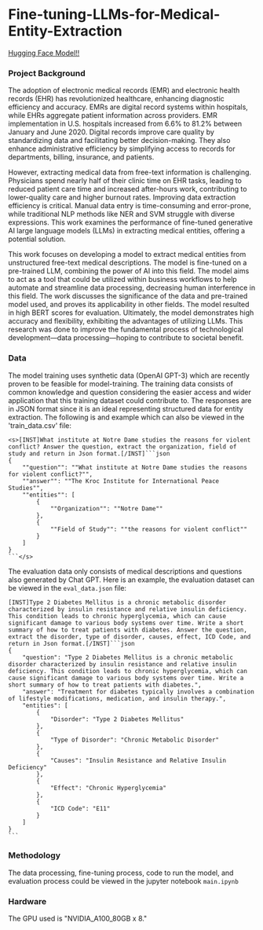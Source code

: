 # Fine-tuning-LLMs-for-Medical-Entity-Extraction
[Hugging Face Model!!](https://huggingface.co/Pennlaine/Mistral-7B-v02-Entity-Extraction)

### Project Background
The adoption of electronic medical records (EMR) and electronic health records (EHR) has revolutionized healthcare, enhancing diagnostic efficiency and accuracy. EMRs are digital record systems within hospitals, while EHRs aggregate patient information across providers. EMR implementation in U.S. hospitals increased from 6.6% to 81.2% between January and June 2020. Digital records improve care quality by standardizing data and facilitating better decision-making. They also enhance administrative efficiency by simplifying access to records for departments, billing, insurance, and patients.

However, extracting medical data from free-text information is challenging. Physicians spend nearly half of their clinic time on EHR tasks, leading to reduced patient care time and increased after-hours work, contributing to lower-quality care and higher burnout rates. Improving data extraction efficiency is critical. Manual data entry is time-consuming and error-prone, while traditional NLP methods like NER and SVM struggle with diverse expressions. This work examines the performance of fine-tuned generative AI large language models (LLMs) in extracting medical entities, offering a potential solution.

This work focuses on developing a model to extract medical entities from unstructured free-text medical descriptions. The model is fine-tuned on a pre-trained LLM, combining the power of AI into this field. The model aims to act as a tool that could be utilized within business workflows to help automate and streamline data processing, decreasing human interference in this field. The work discusses the significance of the data and pre-trained model used, and proves its applicability in other fields. The model resulted in high BERT scores for evaluation. Ultimately, the model demonstrates high accuracy and flexibility, exhibiting the advantages of utilizing LLMs. This research was done to improve the fundamental process of technological development—data processing—hoping to contribute to societal benefit.


### Data
The model training uses synthetic data (OpenAI GPT-3) which are recently proven to be feasible for model-training. 
The training data consists of common knowledge and question considering the easier access and wider application that this training dataset could contribute to. The responses are in JSON format since it is an ideal representing structured data for entity extraction. The following is and example which can also be viewed in the 'train_data.csv' file:

````
<s>[INST]What institute at Notre Dame studies the reasons for violent conflict? Answer the question, extract the organization, field of study and return in Json format.[/INST]```json
{
    ""question"": ""What institute at Notre Dame studies the reasons for violent conflict?"",
    ""answer"": ""The Kroc Institute for International Peace Studies"",
    ""entities"": [
        {
            ""Organization"": ""Notre Dame""
        },
        {
            ""Field of Study"": ""the reasons for violent conflict""
        }
    ]
}
```</s>
````



The evaluation data only consists of medical descriptions and questions also generated by Chat GPT. Here is an example, the evaluation dataset can be viewed in the `eval_data.json` file:

````
[INST]Type 2 Diabetes Mellitus is a chronic metabolic disorder characterized by insulin resistance and relative insulin deficiency. This condition leads to chronic hyperglycemia, which can cause significant damage to various body systems over time. Write a short summary of how to treat patients with diabetes. Answer the question, extract the disorder, type of disorder, causes, effect, ICD Code, and return in Json format.[/INST]```json
{
    "question": "Type 2 Diabetes Mellitus is a chronic metabolic disorder characterized by insulin resistance and relative insulin deficiency. This condition leads to chronic hyperglycemia, which can cause significant damage to various body systems over time. Write a short summary of how to treat patients with diabetes.",
    "answer": "Treatment for diabetes typically involves a combination of lifestyle modifications, medication, and insulin therapy.",
    "entities": [
        {
            "Disorder": "Type 2 Diabetes Mellitus"
        },
        {
            "Type of Disorder": "Chronic Metabolic Disorder"
        },
        {
            "Causes": "Insulin Resistance and Relative Insulin Deficiency"
        },
        {
            "Effect": "Chronic Hyperglycemia"
        },
        {
            "ICD Code": "E11"
        }
    ]
}
```
````

### Methodology

The data processing, fine-tuning process, code to run the model, and evaluation process could be viewed in the jupyter notebook `main.ipynb`

### Hardware

The GPU used is "NVIDIA_A100_80GB x 8."
